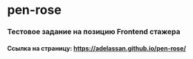 # pen-rose

### Тестовое задание на позицию Frontend стажера
#### Ссылка на страницу: https://adelassan.github.io/pen-rose/